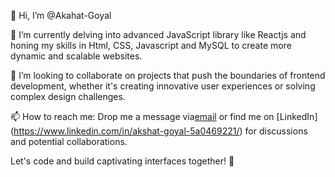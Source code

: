👋 Hi, I’m @Akahat-Goyal

🌱 I’m currently delving into advanced JavaScript library like Reactjs and honing my skills in Html, CSS, Javascript and MySQL to create more dynamic and scalable websites.

💞️ I’m looking to collaborate on projects that push the boundaries of frontend development, whether it's creating innovative user experiences or solving complex design challenges.

📫 How to reach me: Drop me a message via[email](akshatgoyal0112@gmail.com) or find me on [LinkedIn] (https://www.linkedin.com/in/akshat-goyal-5a0469221/) for discussions and potential collaborations.

Let's code and build captivating interfaces together! 🚀

<!---
Akahat-Goyal/Akahat-Goyal is a ✨ special ✨ repository because its `README.md` (this file) appears on your GitHub profile.
You can click the Preview link to take a look at your changes.
--->
